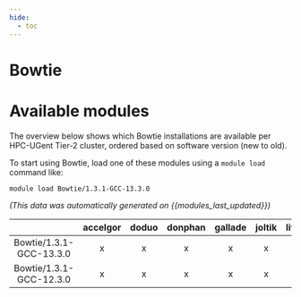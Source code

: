 ```yaml
---
hide:
  - toc
---
```


Bowtie
======

# Available modules


The overview below shows which Bowtie installations are available per HPC-UGent Tier-2 cluster, ordered based on software version (new to old).

To start using Bowtie, load one of these modules using a `module load` command like:

```shell
module load Bowtie/1.3.1-GCC-13.3.0
```

*(This data was automatically generated on {{modules_last_updated}})*

| |accelgor|doduo|donphan|gallade|joltik|litleo|shinx|
| :---: | :---: | :---: | :---: | :---: | :---: | :---: | :---: |
|Bowtie/1.3.1-GCC-13.3.0|x|x|x|x|x|x|x|
|Bowtie/1.3.1-GCC-12.3.0|x|x|x|x|x|x|x|
